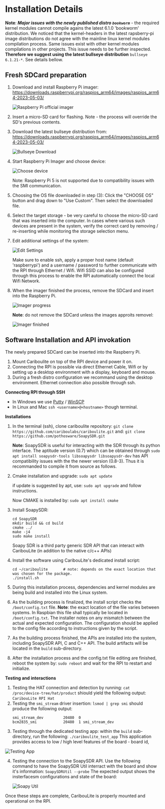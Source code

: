 # Installation Details
**Note**: ***Major issues with the newly published distro `bookworm`*** - the required kernel modules cannot compile agains the latest 6.1.0 'bookworm' distribution. We noticed that the kernel-headers in the latest rapsberry-pi image distributions do not agree with the mainline linux kernel modules compilation process. Same issues exist with other kernel modules compilations in other projects. This issue needs to be further inspected. **Therefore we suggest using the latest bullseye distribution** `bullseye 6.1.21-*`. See details bellow.

## Fresh SDCard preparation
1. Download and install Raspberry Pi imager:
   https://downloads.raspberrypi.org/raspios_arm64/images/raspios_arm64-2023-05-03/

   ![Raspberry Pi official imager](docs/images/rpi_imager.png)

2. Insert a micro-SD card for flashing. Note - the process will override the SD's previous contents.
3. Download the latest bullseye distribution from:
   https://downloads.raspberrypi.org/raspios_arm64/images/raspios_arm64-2023-05-03/

   ![Bullseye Download](docs/images/distro_download.png)

4. Start Raspberry Pi Imager and choose device:
   
   ![Choose device](docs/images/imager_choose_device.png)

   Note: Raspberry Pi 5 is not supported due to compatibility issues with the SMI communication.

5. Choosing the OS file downloaded in step (3):
   Click the "CHOOSE OS" button and drag down to "Use Custom". Then select the downloaded file.

6. Select the target storage - be very careful to choose the micro-SD card that was inserted into the computer. In cases where various such devices are present in the system, verify the correct card by removing / re-inserting while monitoring the storage selection menu.

7. Edit additional settings of the system:
   
   ![Edit Settings](docs/images/settings.png)   
   
   Make sure to enable ssh, apply a proper host name (default 'raspberrypi') and  a username / password to further communicate with the RPI through Ethernet / Wifi. Wifi SSID can also be configured through this process to enable the RPI automatically connect the local Wifi Network.

8. When the imager finished the process, remove the SDCard and insert into the Raspberry Pi.
 
   ![Imager progress](docs/images/progress.png)
   
   **Note**: do not remove the SDCard unless the images approits removel:
   
   ![Imager finished](docs/images/finished_imager_safe_remove.png)


## Software Installation and API invokation
The newly prepared SDCard can be inserted into the Raspberry Pi. 
1. Mount Cariboulite on top of the RPI device and power it on.
2. Connecting the RPI is possible via direct Ethernet Cable, Wifi or by setting up a desktop environment with a display, keyboard and mouse.
3. During a fresh distro configuration we recommand using the desktop environment. Ethernet connection also possible through ssh.

**Connecting RPI through SSH**
- In Windows we use [Putty](https://www.putty.org) / [WinSCP](https://winscp.net)
- In Linux and Mac `ssh <username>@<hostname>`  though terminal.

**Installations**
1. In the terminal (ssh), clone cariboulite repository:
   `git clone https://github.com/cariboulabs/cariboulite.git`
   and:
   `git clone https://github.com/pothosware/SoapySDR.git`

   **Note**: SoapySDR is useful for interacting with the SDR through its python interface. The aptitude version (0.7) which can be obtained through `sudo apt install soapysdr-tools libsoapysdr libsoapysdr-dev` has API compatibility issues with the the newer version (0.8-3). Thus it is recommanded to compile it from source as follows.

2. Cmake installation and upgrade:
   `sudo apt update`

   if update is suggested by apt, use:
   `sudo apt upgrade` and follow instructions.

   Now CMAKE is installed by:
   `sudo apt install cmake`
3. Install SoapySDR:
   ```
   cd SoapySDR
   mkdir build && cd build
   cmake ../
   make -j4
   sudo make install
   ```
   Soapy SDR is a third party generic SDR API that can interact with CaribouLite (in addition to the native c/c++ APIs)
   
4. Install the software using CaribouLite's dedicated install script:
   ```
   cd ~/cariboulite       # note: depends on the exact location that was chosen for the package.
   ./install.sh
   ```
5. During this installation process, dependencies and kernel modules are being build and installed into the Linux system.
6. As the building process is finalized, the install script checks the `/boot/config.txt` file. **Note**: the exact location of the file varies between systems. In Raspbian this file shall typically be located in `/boot/config.txt`.
The installer notes on any mismatch between the actual and expected configuration. The configuration should be applied to the config file according to instructions given by the script.
7. As the building process finished, the APIs are installed into the system, including SoapySDR API, C and C++ API. The build artifacts will be located in the `build` sub-directory. 
8. After the installation process and the config.txt file editing are finished, reboot the system by:
`sudo reboot` and wait for the RPI to restart and initialize.

**Testing and interactions**
1. Testing the HAT connection and detection by running:
   `cat /proc/device-tree/hat/product`
   shiould yield the following output: 
   `CaribouLite RPI Hat`
2. Testing the `smi_stream` driver insertion:
   `lsmod | grep smi` should produce the following output:
   ```
   smi_stream_dev         20480  0
   bcm2835_smi            20480  1 smi_stream_dev
   ```
3. Testing through the dedicated testing app: within the `build` sub-directory, run the following:
`./cariboulite_test_app`
This application provides access to low / high level features of the board - board id, 

![Testing App](docs/images/test_app.png)

4. Testing the connection to the SoapySDR API. Use the following command to have the SoapySDR Util interract with the board and show it's information:
   `SoapySDRUtil --probe`
   The expected output shows the insterfacesm configurations and state of the board:

   ![Soapy Util](docs/images/soapySDRUtils.png)
   
Once these steps are complete, CaribouLite is properly mounted and operational on the RPI.
